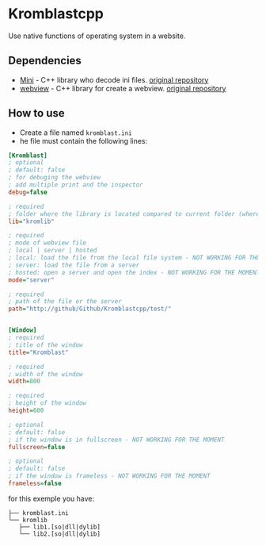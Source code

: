 # Kromblastcpp

Use native functions of operating system in a website.

## Dependencies

- [Mini](libs/Mini.h) - C++ library who decode ini files. [original repository](https://github.com/pulzed/mINI/)
- [webview](libs/webview/webview.h) - C++ library for create a webview. [original repository](https://github.com/webview/webview)


## How to use

- Create a file named `kromblast.ini`
- he file must contain the following lines:

```ini
[Kromblast]
; optional
; default: false
; for debuging the webview
; add multiple print and the inspector
debug=false

; required
; folder where the library is located compared to current folder (where the ini file is)
lib="kromlib"

; required
; mode of webview file
; local | server | hosted
; local: load the file from the local file system - NOT WORKING FOR THE MOMENT
; server: load the file from a server
; hosted: open a server and open the index - NOT WORKING FOR THE MOMENT
mode="server"

; required
; path of the file or the server
path="http://github/Github/Kromblastcpp/test/"


[Window]
; required
; title of the window
title="Kromblast"

; required
; width of the window
width=800

; required
; height of the window
height=600

; optional
; default: false
; if the window is in fullscreen - NOT WORKING FOR THE MOMENT
fullscreen=false

; optional
; default: false
; if the window is frameless - NOT WORKING FOR THE MOMENT
frameless=false
```

for this exemple you have:
```
├── kromblast.ini
└── kromlib
   ├── lib1.[so|dll|dylib]
   └── lib2.[so|dll|dylib]
```